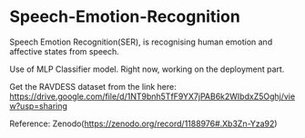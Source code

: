 # Speech-Emotion-Recognition
Speech Emotion Recognition(SER), is recognising human emotion and affective states from speech.

Use of MLP Classifier model.
Right now, working on the deployment part.

Get the RAVDESS dataset from the link here: https://drive.google.com/file/d/1NT9bnh5TfF9YX7jPAB6k2WIbdxZ5Oghj/view?usp=sharing



Reference: Zenodo(https://zenodo.org/record/1188976#.Xb3Zn-Yza92)
